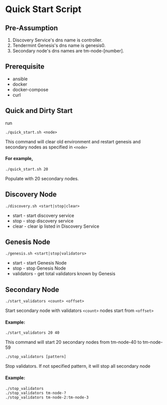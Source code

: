 # Quick Start Script

## Pre-Assumption
1. Discovery Service's dns name is controller.
2. Tendermint Genesis's dns name is genesis0.
3. Secondary node's dns names are tm-node-[number].

## Prerequisite
- ansible
- docker
- docker-compose
- curl

## Quick and Dirty Start
run
```
./quick_start.sh <node>
```
This command will clear old environment and restart genesis and secondary nodes as specified in `<node>`
#### For example,

```
./quick_start.sh 20 
```
Populate with 20 secondary nodes.

## Discovery Node
```
./discovery.sh <start|stop|clear>
```
- start - start discovery service
- stop - stop discovery service
- clear - clear ip listed in Discovery Service

## Genesis Node
```
./genesis.sh <start|stop|validators>
```
- start - start Genesis Node
- stop - stop Genesis Node
- validators - get total validators known by Genesis

## Secondary Node
```
./start_validators <count> <offset>
```
Start secondary node with validators `<count>` nodes start from `<offset>`
#### Example:
```
./start_validators 20 40
```
This command will start 20 secondary nodes from tm-node-40 to tm-node-59

```
./stop_validators [pattern]
```
Stop validators. If not specified pattern, it will stop all secondary node
#### Example:
```
./stop_validators
./stop_validators tm-node-?
./stop_validators tm-node-2:tm-node-3
```
